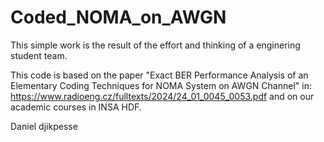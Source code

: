 # Coded_NOMA_on_AWGN

This simple work is the result of the effort and thinking of a enginering student team.

This code is based on the paper "Exact BER Performance Analysis of an Elementary Coding Techniques for NOMA System on AWGN Channel"
in:  https://www.radioeng.cz/fulltexts/2024/24_01_0045_0053.pdf and on our academic courses in INSA HDF.

Daniel djikpesse
